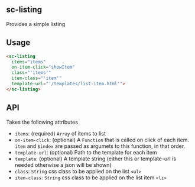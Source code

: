 ## sc-listing

Provides a simple listing

## Usage

```html
<sc-listing
  items="items"
  on-item-click="showItem"
  class="'items'"
  item-class="'item'"
  template-url="'/templates/list-item.html'">
</sc-listing>
```

## API

Takes the following attributes

- `items`: (required) `Array` of items to list
- `on-item-click`: (optional) A `Function` that is called on click of each item. `item` and `$index` are passed as argumets to this function, in that order.
- `template-url`: (optional) Path to the template for each item
- `template`: (optional) A template string (either this or template-url is needed otherwise a json will be shown)
- `class`: `String` css class to be applied on the list `<ul>`
- `item-class`: `String` css class to be applied on the list item `<li>`
